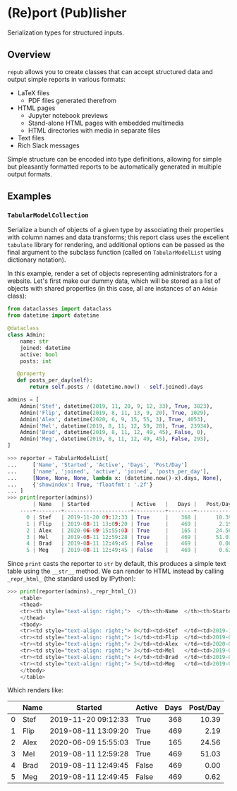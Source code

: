 # (Re)port (Pub)lisher

Serialization types for structured inputs.

## Overview

`repub` allows you to create classes that can accept structured data and output
simple reports in various formats:

- LaTeX files
  - PDF files generated therefrom
- HTML pages
  - Jupyter notebook previews
  - Stand-alone HTML pages with embedded multimedia
  - HTML directories with media in separate files
- Text files
- Rich Slack messages

Simple structure can be encoded into type definitions, allowing for simple but
pleasantly formatted reports to be automatically generated in multiple output
formats.

## Examples

### `TabularModelCollection`

Serialize a bunch of objects of a given type by associating their properties
with column names and data transforms; this report class uses the excellent
`tabulate` library for rendering, and additional options can be passed as the
final argument to the subclass function (called on `TabularModelList` using
dictionary notation).

In this example, render a set of objects representing administrators for a
website. Let's first make our dummy data, which will be stored as a list of
objects with shared properties (in this case, all are instances of an `Admin`
class):

```python
from dataclasses import dataclass
from datetime import datetime

@dataclass
class Admin:
    name: str
    joined: datetime
    active: bool
    posts: int

   @property
   def posts_per_day(self):
       return self.posts / (datetime.now() - self.joined).days

admins = [
    Admin('Stef', datetime(2019, 11, 20, 9, 12, 33), True, 3823),
    Admin('Flip', datetime(2019, 8, 11, 13, 9, 20), True, 1029),
    Admin('Alex', datetime(2020, 6, 9, 15, 55, 3), True, 4053),
    Admin('Mel', datetime(2019, 8, 11, 12, 59, 28), True, 23934),
    Admin('Brad', datetime(2019, 8, 11, 12, 49, 45), False, 0),
    Admin('Meg', datetime(2019, 8, 11, 12, 49, 45), False, 293),
]
```

```python
>>> reporter = TabularModelList[
...     ['Name', 'Started', 'Active', 'Days', 'Post/Day']
...     ['name', 'joined', 'active', 'joined', 'posts_per_day'],
...     [None, None, None, lambda x: (datetime.now()-x).days, None],
...     {'showindex': True, 'floatfmt': '.2f'}
... ]
>>> print(reporter(admins))
        | Name   | Started             | Active   |   Days |   Post/Day
    ----+--------+---------------------+----------+--------+------------
      0 | Stef   | 2019-11-20 09:12:33 | True     |    368 |      10.39
      1 | Flip   | 2019-08-11 13:09:20 | True     |    469 |       2.19
      2 | Alex   | 2020-06-09 15:55:03 | True     |    165 |      24.56
      3 | Mel    | 2019-08-11 12:59:28 | True     |    469 |      51.03
      4 | Brad   | 2019-08-11 12:49:45 | False    |    469 |       0.00
      5 | Meg    | 2019-08-11 12:49:45 | False    |    469 |       0.62
```

Since `print` casts the reporter to `str` by default, this produces a simple
text table using the `__str__` method. We can render to HTML instead by calling
`_repr_html_` (the standard used by IPython):

```python
>>> print(reporter(admins)._repr_html_())
    <table>
    <thead>
    <tr><th style="text-align: right;">  </th><th>Name  </th><th>Started            </th><th>Active  </th><th style="text-align: right;">  Days</th><th style="text-align: right;">  Post/Day</th></tr>
    </thead>
    <tbody>
    <tr><td style="text-align: right;"> 0</td><td>Stef  </td><td>2019-11-20 09:12:33</td><td>True    </td><td style="text-align: right;">   368</td><td style="text-align: right;">     10.39</td></tr>
    <tr><td style="text-align: right;"> 1</td><td>Flip  </td><td>2019-08-11 13:09:20</td><td>True    </td><td style="text-align: right;">   469</td><td style="text-align: right;">      2.19</td></tr>
    <tr><td style="text-align: right;"> 2</td><td>Alex  </td><td>2020-06-09 15:55:03</td><td>True    </td><td style="text-align: right;">   165</td><td style="text-align: right;">     24.56</td></tr>
    <tr><td style="text-align: right;"> 3</td><td>Mel   </td><td>2019-08-11 12:59:28</td><td>True    </td><td style="text-align: right;">   469</td><td style="text-align: right;">     51.03</td></tr>
    <tr><td style="text-align: right;"> 4</td><td>Brad  </td><td>2019-08-11 12:49:45</td><td>False   </td><td style="text-align: right;">   469</td><td style="text-align: right;">      0.00</td></tr>
    <tr><td style="text-align: right;"> 5</td><td>Meg   </td><td>2019-08-11 12:49:45</td><td>False   </td><td style="text-align: right;">   469</td><td style="text-align: right;">      0.62</td></tr>
    </tbody>
    </table>
```

Which renders like:


<table>
<thead>
<tr><th style="text-align: right;">  </th><th>Name  </th><th>Started            </th><th>Active  </th><th style="text-align: right;">  Days</th><th style="text-align: right;">  Post/Day</th></tr>
</thead>
<tbody>
<tr><td style="text-align: right;"> 0</td><td>Stef  </td><td>2019-11-20 09:12:33</td><td>True    </td><td style="text-align: right;">   368</td><td style="text-align: right;">     10.39</td></tr>
<tr><td style="text-align: right;"> 1</td><td>Flip  </td><td>2019-08-11 13:09:20</td><td>True    </td><td style="text-align: right;">   469</td><td style="text-align: right;">      2.19</td></tr>
<tr><td style="text-align: right;"> 2</td><td>Alex  </td><td>2020-06-09 15:55:03</td><td>True    </td><td style="text-align: right;">   165</td><td style="text-align: right;">     24.56</td></tr>
<tr><td style="text-align: right;"> 3</td><td>Mel   </td><td>2019-08-11 12:59:28</td><td>True    </td><td style="text-align: right;">   469</td><td style="text-align: right;">     51.03</td></tr>
<tr><td style="text-align: right;"> 4</td><td>Brad  </td><td>2019-08-11 12:49:45</td><td>False   </td><td style="text-align: right;">   469</td><td style="text-align: right;">      0.00</td></tr>
<tr><td style="text-align: right;"> 5</td><td>Meg   </td><td>2019-08-11 12:49:45</td><td>False   </td><td style="text-align: right;">   469</td><td style="text-align: right;">      0.62</td></tr>
</tbody>
</table>
